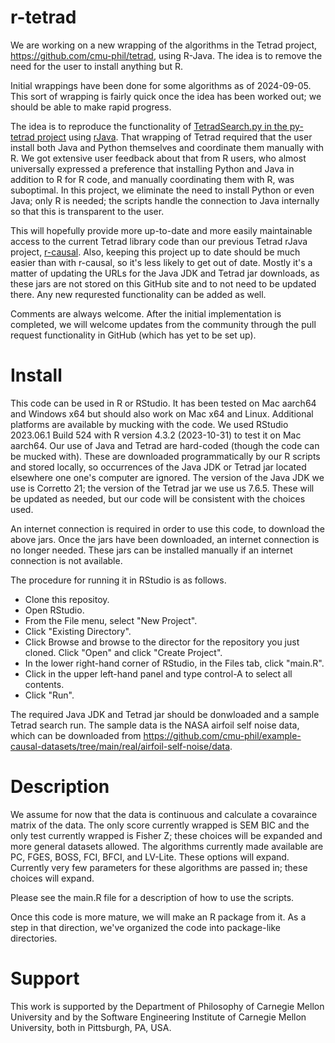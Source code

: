 # r-tetrad

We are working on a new wrapping of the algorithms in the Tetrad project, https://github.com/cmu-phil/tetrad, using R-Java. The idea is to remove the need for the user to install anything but R.

Initial wrappings have been done for some algorithms as of 2024-09-05. This sort of wrapping is fairly quick once the idea has been worked out; we should be able to make rapid progress.

The idea is to reproduce the functionality of [TetradSearch.py in the py-tetrad project](https://github.com/cmu-phil/py-tetrad/blob/main/pytetrad/tools/TetradSearch.py) using [rJava](https://rdrr.io/cran/rJava/man/). That wrapping of Tetrad required that the user install both Java and Python themselves and coordinate them manually with R. We got extensive user feedback about that from R users, who almost universally expressed a preference that installing Python and Java in addition to R for R code, and manually coordinating them with R, was suboptimal. In this project, we eliminate the need to install Python or even Java; only R is needed; the scripts handle the connection to Java internally so that this is transparent to the user.

This will hopefully provide more up-to-date and more easily maintainable access to the current Tetrad library code than our previous Tetrad rJava project, [r-causal](https://github.com/bd2kccd/r-causal). Also, keeping this project up to date should be much easier than with r-causal, so it's less likely to get out of date. Mostly it's a matter of updating the URLs for the Java JDK and Tetrad jar downloads, as these jars are not stored on this GitHub site and to not need to be updated there. Any new requrested functionality can be added as well.

Comments are always welcome. After the initial implementation is completed, we will welcome updates from the community through the pull request functionality in GitHub (which has yet to be set up).

# Install

This code can be used in R or RStudio. It has been tested on Mac aarch64 and Windows x64 but should also work on Mac x64 and Linux. Additional platforms are available by mucking with the code. We used RStudio 2023.06.1 Build 524 with R version 4.3.2 (2023-10-31) to test it on Mac aarch64. Our use of Java and Tetrad are hard-coded (though the code can be mucked with). These are downloaded programmatically by our R scripts and stored locally, so occurrences of the Java JDK or Tetrad jar located elsewhere one one's computer are ignored. The version of the Java JDK we use is Corretto 21; the version of the Tetrad jar we use us 7.6.5. These will be updated as needed, but our code will be consistent with the choices used.

An internet connection is required in order to use this code, to download the above jars. Once the jars have been downloaded, an internet connection is no longer needed. These jars can be installed manually if an internet connection is not available.

The procedure for running it in RStudio is as follows.

* Clone this repositoy.
* Open RStudio.
* From the File menu, select "New Project".
* Click "Existing Directory".
* Click Browse and browse to the director for the repository you just cloned. Click "Open" and click "Create Project".
* In the lower right-hand corner of RStudio, in the Files tab, click "main.R".
* Click in the upper left-hand panel and type control-A to select all contents.
* Click "Run".

The required Java JDK and Tetrad jar should be donwloaded and a sample Tetrad search run. The sample data is the NASA airfoil self noise data, which can be downloaded from https://github.com/cmu-phil/example-causal-datasets/tree/main/real/airfoil-self-noise/data.

# Description

We assume for now that the data is continuous and calculate a covaraince matrix of the data. The only score currently wrapped is SEM BIC and the only test currently wrapped is Fisher Z; these choices will be expanded and more general datasets allowed. The algorithms currently made available are PC, FGES, BOSS, FCI, BFCI, and LV-Lite. These options will expand. Currently very few parameters for these algorithms are passed in; these choices will expand.

Please see the main.R file for a description of how to use the scripts.

Once this code is more mature, we will make an R package from it. As a step in that direction, we've organized the code into package-like directories.

# Support

This work is supported by the Department of Philosophy of Carnegie Mellon University and by the Software Engineering Institute of Carnegie Mellon University, both in Pittsburgh, PA, USA.

